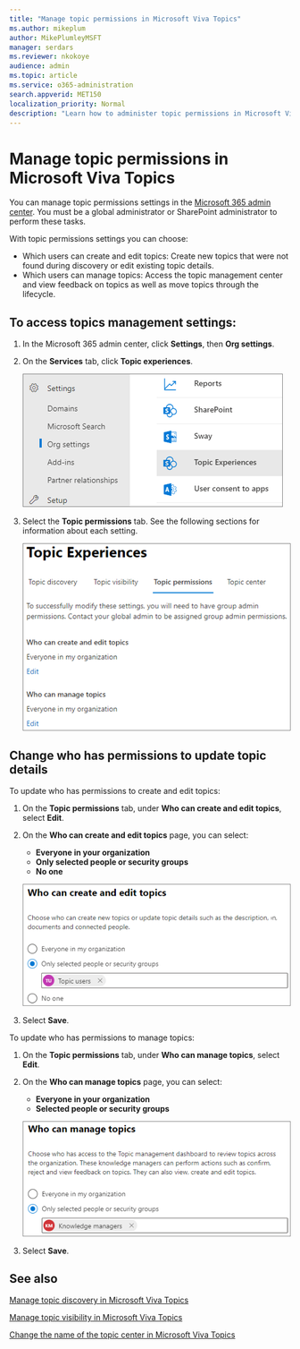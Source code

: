 ```yaml
---
title: "Manage topic permissions in Microsoft Viva Topics"
ms.author: mikeplum
author: MikePlumleyMSFT
manager: serdars
ms.reviewer: nkokoye
audience: admin
ms.topic: article
ms.service: o365-administration
search.appverid: MET150
localization_priority: Normal
description: "Learn how to administer topic permissions in Microsoft Viva Topics."
---
```


# Manage topic permissions in Microsoft Viva Topics

You can manage topic permissions settings in the [Microsoft 365 admin center](https://admin.microsoft.com). You must be a global administrator or SharePoint administrator to perform these tasks.

With topic permissions settings you can choose:

- Which users can create and edit topics: Create new topics that were not found during discovery or edit existing topic details.
- Which users can manage topics: Access the topic management center and view feedback on topics as well as move topics through the lifecycle.

## To access topics management settings:

1. In the Microsoft 365 admin center, click **Settings**, then **Org settings**.
2. On the **Services** tab, click **Topic experiences**.

    ![Connect people to knowledge](../media/admin-org-knowledge-options-completed.png) 

3. Select the **Topic permissions** tab. See the following sections for information about each setting.

    ![knowledge-network-settings](../media/knowledge-network-settings-topic-permissions.png) 

## Change who has permissions to update topic details

To update who has permissions to create and edit topics:

1. On the **Topic permissions** tab, under **Who can create and edit topics**, select **Edit**.
2. On the **Who can create and edit topics** page, you can select:
    - **Everyone in your organization**
    - **Only selected people or security groups**
    - **No one**

    ![Create and edit topics](../media/k-manage-who-can-create-and-edit.png)  

3. Select **Save**.

To update who has permissions to manage topics:

1. On the **Topic permissions** tab, under **Who can manage topics**, select **Edit**.
2. On the **Who can manage topics** page, you can select:
    - **Everyone in your organization**
    - **Selected people or security groups**

    ![Manage topics](../media/k-manage-who-can-manage-topics.png)  

3. Select **Save**.

## See also

[Manage topic discovery in Microsoft Viva Topics](topic-experiences-discovery.md)

[Manage topic visibility in Microsoft Viva Topics](topic-experiences-knowledge-rules.md)

[Change the name of the topic center in Microsoft Viva Topics](topic-experiences-administration.md)

